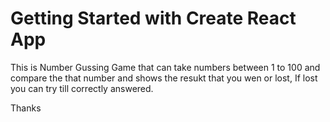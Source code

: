 # Getting Started with Create React App



This is Number Gussing Game that can take numbers between 1 to 100 and compare the that number and shows the resukt that you wen or lost, If lost you can try till correctly answered.


Thanks